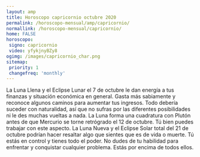 ```yaml
---
layout: amp
title: Horoscopo capricornio octubre 2020 
permalink: /horoscopo-mensual/amp/capricornio/
normallink: /horoscopo-mensual/capricornio/
home: FALSE
horoscopo:
 signo: capricornio
 video: yfykjnyBZy8
ogimg: /images/capricornio_char.png
sitemap:
 priority: 1
 changefreq: 'monthly'
---
```



La Luna Llena y el Eclipse Lunar el 7 de octubre le dan energía a tus finanzas y situación económica en general. Gasta más sabiamente y reconoce algunos caminos para aumentar tus ingresos. Todo debería suceder con naturalidad, así que no sufras por las diferentes posibilidades ni le des muchas vueltas a nada. La Luna forma una cuadratura con Plutón antes de que Mercurio se torne retrógrado el 12 de octubre. Tú bien puedes trabajar con este aspecto. La Luna Nueva y el Eclipse Solar total del 21 de octubre podrían hacer resaltar algo que sientes que es de vida o muerte. Tú estás en control y tienes todo el poder. No dudes de tu habilidad para enfrentar y conquistar cualquier problema. Estás por encima de todos ellos. 